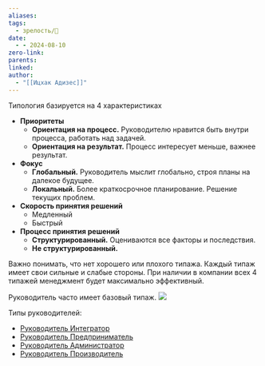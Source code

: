 ```yaml
---
aliases: 
tags:
  - зрелость/🌱
date:
  - - 2024-08-10
zero-link: 
parents: 
linked: 
author:
  - "[[Ицхак Адизес]]"
---
```

Типология базируется на 4 характеристиках
- **Приоритеты**
	- **Ориентация на процесс.** Руководителю нравится быть внутри процесса, работать над задачей.
	- **Ориентация на результат.** Процесс интересует меньше, важнее результат.
- **Фокус**
	- **Глобальный.** Руководитель мыслит глобально, строя планы на далекое будущее.
	- **Локальный.** Более краткосрочное планирование. Решение текущих проблем.
- **Скорость принятия решений**
	- Медленный
	- Быстрый
- **Процесс принятия решений**
	- **Структурированный.** Оцениваются все факторы и последствия.
	- **Не структурированный.**

Важно понимать, что нет хорошего или плохого типажа. Каждый типаж имеет свои сильные и слабые стороны. При наличии в компании всех 4 типажей менеджмент будет максимально эффективный.

Руководитель часто имеет базовый типаж.
![](Pasted%20image%2020240810131311.png)

Типы руководителей:
- [Руководитель Интегратор](Руководитель%20Интегратор.md)
- [Руководитель Предприниматель](Руководитель%20Предприниматель.md)
- [Руководитель Администратор](Руководитель%20Администратор.md)
- [Руководитель Производитель](Руководитель%20Производитель.md)